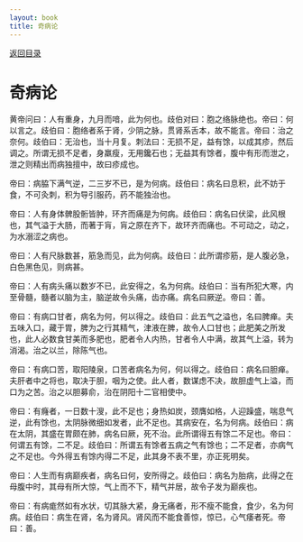 ```yaml
---
layout: book
title: 奇病论
---
```


[返回目录](./)

# 奇病论

黄帝问曰：人有重身，九月而喑，此为何也。歧伯对曰：胞之络脉绝也。帝曰：何以言之。歧伯曰：胞络者系于肾，少阴之脉，贯肾系舌本，故不能言。帝曰：治之奈何。歧伯曰：无治也，当十月复。刺法曰：无损不足，益有馀，以成其疹，然后调之。所谓无损不足者，身羸瘦，无用鑱石也；无益其有馀者，腹中有形而泄之，泄之则精出而病独擅中，故曰疹成也。

帝曰：病脇下满气逆，二三岁不已，是为何病。歧伯曰：病名曰息积，此不妨于食，不可灸刺，积为导引服药，药不能独治也。

帝曰：人有身体髀股䯒皆肿，环齐而痛是为何病。歧伯曰：病名曰伏梁，此风根也，其气溢于大肠，而著于肓，肓之原在齐下，故环齐而痛也。不可动之，动之，为水溺涩之病也。

帝曰：人有尺脉数甚，筋急而见，此为何病。歧伯曰：此所谓疹筋，是人腹必急，白色黑色见，则病甚。

帝曰：人有病头痛以数岁不已，此安得之，名为何病。歧伯曰：当有所犯大寒，内至骨髓，髓者以脑为主，脑逆故令头痛，齿亦痛。病名曰厥逆。帝曰：善。

帝曰：有病口甘者，病名为何，何以得之。歧伯曰：此五气之溢也，名曰脾瘅。夫五味入口，藏于胃，脾为之行其精气，津液在脾，故令人口甘也；此肥美之所发也，此人必数食甘美而多肥也，肥者令人内热，甘者令人中满，故其气上溢，转为消渴。治之以兰，除陈气也。

帝曰：有病口苦，取阳陵泉，口苦者病名为何，何以得之。歧伯曰：病名曰胆瘅。夫肝者中之将也，取决于胆，咽为之使。此人者，数谋虑不决，故胆虚气上溢，而口为之苦。治之以胆募俞，治在阴阳十二官相使中。

帝曰：有癃者，一日数十溲，此不足也；身热如炭，颈膺如格，人迎躁盛，喘息气逆，此有馀也，太阴脉微细如发者，此不足也。其病安在，名为何病。歧伯曰：病在太阴，其盛在胃颇在肺，病名曰厥，死不治。此所谓得五有馀二不足也。帝曰：何谓五有馀，二不足。歧伯曰：所谓五有馀者五病之气有馀也；二不足者，亦病气之不足也。今外得五有馀内得二不足，此其身不表不里，亦正死明矣。

帝曰：人生而有病巅疾者，病名曰何，安所得之。歧伯曰：病名为胎病，此得之在母腹中时，其母有所大惊，气上而不下，精气并居，故令子发为巅疾也。

帝曰：有病痝然如有水状，切其脉大紧，身无痛者，形不瘦不能食，食少，名为何病。歧伯曰：病生在肾，名为肾风。肾风而不能食善惊，惊已，心气痿者死。帝曰：善。

